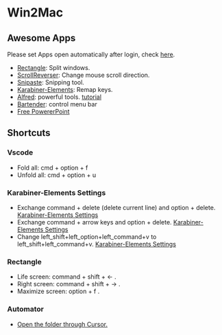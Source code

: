 # Win2Mac
## Awesome Apps
Please set Apps open automatically after login, check [here](https://support.apple.com/zh-cn/guide/mac-help/mh15189/mac).
+ [Rectangle](https://rectangleapp.com/): Split windows.
+ [ScrollReverser](https://pilotmoon.com/scrollreverser/): Change mouse scroll direction.
+ [Snipaste](https://www.snipaste.com/): Snipping tool.
+ [Karabiner-Elements](https://karabiner-elements.pqrs.org/): Remap keys.
+ [Alfred](https://www.alfredapp.com/): powerful tools. [tutorial](https://louiszhai.github.io/2018/05/31/alfred/#14-%E7%B3%BB%E7%BB%9F%E5%B8%B8%E7%94%A8%E5%91%BD%E4%BB%A4%E5%BF%AB%E6%8D%B7%E6%93%8D%E4%BD%9C)
+ [Bartender](https://www.macbartender.com/): control menu bar
+ [Free PowererPoint](https://macked.app/microsoft-office-crack-activation-tutorial)

## Shortcuts
### Vscode
+ Fold all: cmd + option + f
+ Unfold all: cmd + option + u
### Karabiner-Elements Settings
+ Exchange command + delete (delete current line) and option + delete. [Karabiner-Elements Settings](https://ke-complex-modifications.pqrs.org/#ctrl_deletes_to_option_deletes)
+ Exchange command + arrow keys and option + delete. [Karabiner-Elements Settings](https://ke-complex-modifications.pqrs.org/#ctrl_arrows_to_option_arrows)
+ Change left_shift+left_option+left_command+v to left_shift+left_command+v. [Karabiner-Elements Settings]()
### Rectangle 
+ Life screen: command + shift + <- .
+ Right screen: command + shift + -> . 
+ Maximize screen: option + f .
### Automator
+ [Open the folder through Cursor.](https://blog.csdn.net/Shao_yihao/article/details/127834604)
